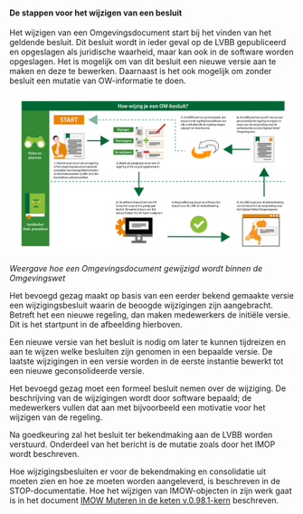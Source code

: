 ﻿#### De stappen voor het wijzigen van een besluit

Het wijzigen van een Omgevingsdocument start bij het vinden van het geldende besluit. 
Dit besluit wordt in ieder geval op de LVBB gepubliceerd en opgeslagen als juridische 
waarheid, maar kan ook in de software worden opgeslagen. Het is mogelijk om van dit 
besluit een nieuwe versie aan te maken en deze te bewerken. Daarnaast is het ook mogelijk
om zonder besluit een mutatie van OW-informatie te doen.

![](media/5004SchemaWijzigenOD.png)

*Weergave hoe een Omgevingsdocument gewijzigd wordt binnen de Omgevingswet*

Het bevoegd gezag maakt op basis van een eerder bekend gemaakte versie een
wijzigingsbesluit waarin de beoogde wijzigingen zijn aangebracht. Betreft het
een nieuwe regeling, dan maken medewerkers de initiële versie. Dit is het
startpunt in de afbeelding hierboven.

Een nieuwe versie van het besluit is nodig om later te kunnen tijdreizen en aan
te wijzen welke besluiten zijn genomen in een bepaalde versie. De laatste
wijzigingen in een versie worden in de eerste instantie bewerkt tot een nieuwe
geconsolideerde versie.

Het bevoegd gezag moet een formeel besluit nemen over de wijziging. De
beschrijving van de wijzigingen wordt door software bepaald; de medewerkers
vullen dat aan met bijvoorbeeld een motivatie voor het wijzigen van de regeling.

Na goedkeuring zal het besluit ter bekendmaking aan de LVBB worden verstuurd.
Onderdeel van het bericht is de mutatie zoals door het IMOP wordt beschreven.

Hoe wijzigingsbesluiten er voor de bekendmaking en consolidatie uit moeten zien 
en hoe ze moeten worden aangeleverd, is beschreven in de STOP-documentatie. 
Hoe het wijzigen van IMOW-objecten in zijn werk gaat is in het document 
[IMOW Muteren in de keten v.0.98.1-kern](https://www.geonovum.nl/geo-standaarden/omgevingswet/STOPTPOD) beschreven.
